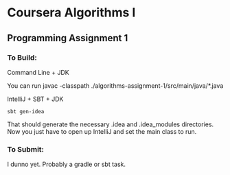 # Coursera Algorithms I

## Programming Assignment 1




### To Build:

Command Line + JDK

You can run javac -classpath ./algorithms-assignment-1/src/main/java/*.java

IntelliJ + SBT + JDK

    sbt gen-idea

  That should generate the necessary .idea and .idea_modules directories.  Now you just have to open up IntelliJ and set the main class to run.


### To Submit:

I dunno yet.  Probably a gradle or sbt task.
